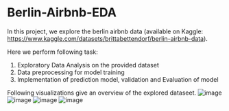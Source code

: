 # Berlin-Airbnb-EDA

In this project, we explore the berlin airbnb data (available on Kaggle: https://www.kaggle.com/datasets/brittabettendorf/berlin-airbnb-data).

Here we perform following task:

1. Exploratory Data Analysis on the provided dataset 
2. Data preprocessing for model training
3. Implementation of prediction model, validation and Evaluation of model

Following visualizations give an overview of the explored dataseet.
![image](https://user-images.githubusercontent.com/29372422/163427704-f16a5db0-8419-4bda-8295-2e5054032172.png)
![image](https://user-images.githubusercontent.com/29372422/163427725-f1b0d91a-d800-4844-9d01-c61af38ef834.png)
![image](https://user-images.githubusercontent.com/29372422/163427751-c6a54e29-6905-4f46-a880-fbc73032274c.png)
![image](https://user-images.githubusercontent.com/29372422/163427766-d1fc826b-345d-4282-bb1f-35464e133f82.png)
